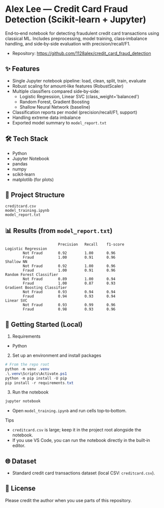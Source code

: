 # Alex Lee — Credit Card Fraud Detection (Scikit‑learn + Jupyter)

End‑to‑end notebook for detecting fraudulent credit card transactions using classical ML. Includes preprocessing, model training, class‑imbalance handling, and side‑by‑side evaluation with precision/recall/F1.

- Repository: https://github.com/1128alex/credit_card_fraud_detection

## ✨ Features
- Single Jupyter notebook pipeline: load, clean, split, train, evaluate
- Robust scaling for amount‑like features (RobustScaler)
- Multiple classifiers compared side‑by‑side:
  - Logistic Regression, Linear SVC (class_weight='balanced')
  - Random Forest, Gradient Boosting
  - Shallow Neural Network (baseline)
- Classification reports per model (precision/recall/F1, support)
- Handling extreme data imbalance
- Exported model summary to `model_report.txt`

## 🛠️ Tech Stack
- Python
- Jupyter Notebook
- pandas
- numpy
- scikit‑learn
- matplotlib (for plots)

## 📁 Project Structure
```
creditcard.csv
model_training.ipynb
model_report.txt
```

## 📊 Results (from `model_report.txt`)
```
                        Precision   Recall    f1-score
Logistic Regression
        Not Fraud       0.92        1.00      0.96
        Fraud           1.00        0.91      0.96
Shallow NN
        Not Fraud       0.92        1.00      0.96
        Fraud           1.00        0.91      0.96
Random Forest Classifier
        Not Fraud       0.89        1.00      0.94
        Fraud           1.00        0.87      0.93
Gradient Boosting Classifier
        Not Fraud       0.93        0.94      0.94
        Fraud           0.94        0.93      0.94
Linear SVC
        Not Fraud       0.93        0.99      0.96
        Fraud           0.98        0.93      0.96
```


## 🚀 Getting Started (Local)

1) Requirements
- Python

2) Set up an environment and install packages
```powershell
# From the repo root
python -m venv .venv
.\.venv\Scripts\Activate.ps1
python -m pip install -U pip
pip install -r requirements.txt
```

3) Run the notebook
```powershell
jupyter notebook
```
- Open `model_training.ipynb` and run cells top‑to‑bottom.

Tips
- `creditcard.csv` is large; keep it in the project root alongside the notebook.
- If you use VS Code, you can run the notebook directly in the built‑in editor.

## 🌐 Dataset
- Standard credit card transactions dataset (local CSV: `creditcard.csv`).

## 📄 License
Please credit the author when you use parts of this repository.
